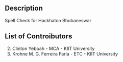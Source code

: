 ## Description
Spell Check for Hackhaton Bhubaneswar

## List of Controibutors
2. Clinton Yeboah - MCA - KIIT University
1. Krohne M. G. Ferreira Faria - ETC - KIIT University
